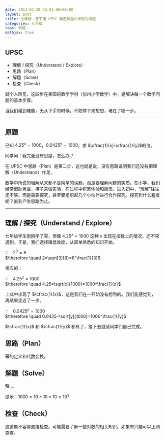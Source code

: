 ```yaml
---
date: 2014-02-28 23:01:00+00:00
layout: post
title: 七年级：善于用 UPSC 确定解题中出现的问题
categories: 七年级
tags: 例题
mathjax: true
---
```


## UPSC

* 理解 / 探究（Understand / Explore）
* 思路（Plan）
* 解题（Solve）
* 检查（Check）

就个人所见，这四步在美国的数学学材（加州小学数学）中，是解决每一个数学问题的基本步骤。

当我们碰到难题，无从下手的时候，不妨停下来想想，堵在了哪一步。

----

## 原题

已知 $4.25^x=1000$，$0.0425^y=1000$，求 $\cfrac{1}{x}-\cfrac{1}{y}$的值。

同学问：我完全没有思路，怎么办？

在 UPSC 中思路（Plan）是第二步，这也就是说，没有思路说明我们还没有把理解（Understand）作足。

数学中所说的理解从来都不是简单的读题，而是要理解问题的实质。在小学，我们经常借助黄豆、棋子来做实验，在过程中积累体验和感悟。进入初中，“理解”往往还不够，而是需要探究，甚至要组织起几个小伙伴进行合作探究。探究到什么程度呢？直到产生思路为止。

----

## 理解 / 探究（Understand / Explore）

七年级学生刚刚学了幂，但像 $4.25^x=1000$ 这种 x 出现在指数上的情况，还不常遇到。于是，我们选择降低难度，从简单熟悉的知识开始。

$\because \quad 2^3=8$  
$\therefore \quad 2=\sqrt[3]{8}=8^\frac{1}{3}$

相应的：

$\because \quad 4.25^x=1000$  
$\therefore \quad 4.25=\sqrt[x]{1000}=1000^\frac{1}{x}$

上式中出现了 $\cfrac{1}{x}$，这是我们在一开始没有想到的。我们能感觉到，离结果走近了一步。

$\because \quad 0.0425^y=1000$  
$\therefore \quad 0.0425=\sqrt[y]{1000}=1000^\frac{1}{y}$

$\cfrac{1}{x}$ 和 $\cfrac{1}{y}$ 都有了，接下去就请同学们自己完成。

## 思路（Plan）

幂的定义和代数变换。

## 解题（Solve）

略 ...

提示：$1000=10\times 10\times 10=10^3$

## 检查（Check）

这道题不容易直接检查。可能需要了解一些对数的相关知识。如果有兴趣可以上网查查。
